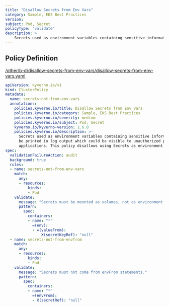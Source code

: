 ```yaml
---
title: "Disallow Secrets from Env Vars"
category: Sample, EKS Best Practices
version: 
subject: Pod, Secret
policyType: "validate"
description: >
    Secrets used as environment variables containing sensitive information may, if not carefully controlled,  be printed in log output which could be visible to unauthorized people and captured in forwarding applications. This policy disallows using Secrets as environment variables.
---
```


## Policy Definition
<a href="https://github.com/kyverno/policies/raw/main//other/b-d/disallow-secrets-from-env-vars/disallow-secrets-from-env-vars.yaml" target="-blank">/other/b-d/disallow-secrets-from-env-vars/disallow-secrets-from-env-vars.yaml</a>

```yaml
apiVersion: kyverno.io/v1
kind: ClusterPolicy
metadata:
  name: secrets-not-from-env-vars
  annotations:
    policies.kyverno.io/title: Disallow Secrets from Env Vars
    policies.kyverno.io/category: Sample, EKS Best Practices
    policies.kyverno.io/severity: medium
    policies.kyverno.io/subject: Pod, Secret
    kyverno.io/kyverno-version: 1.6.0
    policies.kyverno.io/description: >-
      Secrets used as environment variables containing sensitive information may, if not carefully controlled, 
      be printed in log output which could be visible to unauthorized people and captured in forwarding
      applications. This policy disallows using Secrets as environment variables.
spec:
  validationFailureAction: audit
  background: true
  rules:
  - name: secrets-not-from-env-vars
    match:
      any:
      - resources:
          kinds:
          - Pod
    validate:
      message: "Secrets must be mounted as volumes, not as environment variables."
      pattern:
        spec:
          containers:
          - name: "*"
            =(env):
            - =(valueFrom):
                X(secretKeyRef): "null"
  - name: secrets-not-from-envfrom
    match:
      any:
      - resources:
          kinds:
          - Pod
    validate:
      message: "Secrets must not come from envFrom statements."
      pattern:
        spec:
          containers:
          - name: "*"
            =(envFrom):
            - X(secretRef): "null"
```
